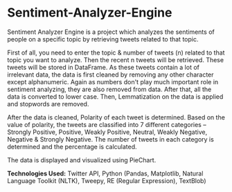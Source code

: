 # Sentiment-Analyzer-Engine

Sentiment Analyzer Engine is a project which analyzes the sentiments of people on a specific topic by retrieving tweets related to that topic.

First of all, you need to enter the topic & number of tweets (n) related to that topic you want to analyze. Then the recent n tweets will be retrieved. These tweets will be stored in DataFrame. As these tweets contain a lot of irrelevant data, the data is first cleaned by removing any other character except alphanumeric. Again as numbers don't play much important role in sentiment analyzing, they are also removed from data. After that, all the data is converted to lower case. Then, Lemmatization on the data is applied and stopwords are removed.

After the data is cleaned, Polarity of each tweet is determined. Based on the value of polarity, the tweets are classified into 7 different categories – Strongly Positive, Positive, Weakly Positive, Neutral, Weakly Negative, Negative & Strongly Negative. The number of tweets in each category is determined and the percentage is calculated.

The data is displayed and visualized using PieChart.


**Technologies Used:** Twitter API, Python (Pandas, Matplotlib, Natural Language Toolkit (NLTK), Tweepy, RE (Regular Expression), TextBlob)

